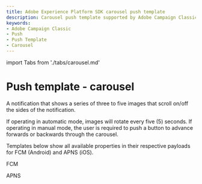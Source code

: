 ```yaml
---
title: Adobe Experience Platform SDK carousel push template
description: Carousel push template supported by Adobe Campaign Classic mobile extension.
keywords:
- Adobe Campaign Classic
- Push
- Push Template
- Carousel
---
```


import Tabs from './tabs/carousel.md'

# Push template - carousel

A notification that shows a series of three to five images that scroll on/off the sides of the notification.

If operating in automatic mode, images will rotate every five (5) seconds.  If operating in manual mode, the user is required to push a button to advance forwards or backwards through the carousel.

Templates below show all available properties in their respective payloads for FCM (Android) and APNS (iOS).
<TabsBlock orientation="horizontal" slots="heading, content" repeat="2"/>

FCM

<Tabs query="platform=fcm&template=carousel"/>

APNS

<Tabs query="platform=apns&template=carousel"/>
